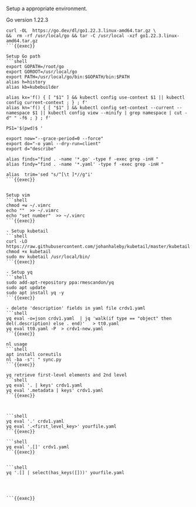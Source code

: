 Setup a appropriate environment.

Go version 1.22.3
```shell
curl -OL  https://go.dev/dl/go1.22.3.linux-amd64.tar.gz \
&&  rm -rf /usr/local/go && tar -C /usr/local -xzf go1.22.3.linux-amd64.tar.gz
```{{exec}}

Setup Go path
```shell
export GOPATH=/root/go
export GOROOT=/usr/local/go
export PATH=/usr/local/go/bin:$GOPATH/bin:$PATH
alias h=history
alias kb=kubebuilder
 
alias kx='f() { [ "$1" ] && kubectl config use-context $1 || kubectl config current-context ; } ; f'
alias kn='f() { [ "$1" ] && kubectl config set-context --current --namespace $1 || kubectl config view --minify | grep namespace | cut -d" " -f6 ; } ; f'

PS1='$(pwd)$ '

export now="--grace-period=0 --force"
export do="-o yaml --dry-run=client"
export d="describe"
 
alias finds="find . -name '*.go' -type f -exec grep -inH "
alias findy="find . -name '*.yaml' -type f -exec grep -inH "

alias  trim='sed "s/^[\t ]*//g"i'
```{{exec}}


Setup vim
```shell
chmod +w ~/.vimrc
echo ""  >> ~/.vimrc
echo "set number"  >> ~/.vimrc
```{{exec}}

- Setup kubetail
```shell
curl -LO https://raw.githubusercontent.com/johanhaleby/kubetail/master/kubetail
chmod +x kubetail
sudo mv kubetail /usr/local/bin/
```{{exec}}

- Setup yq
```shell
sudo add-apt-repository ppa:rmescandon/yq
sudo apt update
sudo apt install yq -y
```{{exec}}

- delete 'description' fields in yaml file crdv1.yaml
```shell
yq eval -o=json crdv1.yaml  | jq 'walk(if type == "object" then del(.description) else . end)'   > tt0.yaml
yq eval tt0.yaml -P  > crdv1-new.yaml
```{{exec}}

nl usage
```shell
apt install coreutils
nl -ba -s": " sync.py
```{{exec}}

yq retrieve first-level elements and 2nd level 
```shell
yq eval '. | keys' crdv1.yaml
yq eval '.metadata | keys' crdv1.yaml
```{{exec}}



```shell
yq eval '.' crdv1.yaml
yq eval '.<first_level_key>' yourfile.yaml
```{{exec}}

```shell
yq eval '.[]' crdv1.yaml 
```{{exec}}


```shell
yq '.[] | select(has_keys([]))' yourfile.yaml




```{{exec}}


